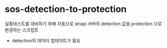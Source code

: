 # sos-detection-to-protection

실증테스트를 대비하기 위해 자동으로 strapi 서버의 detection 값을 protection 으로 변경하는 스크립트

* detection의 데이터 업데이트가 필요